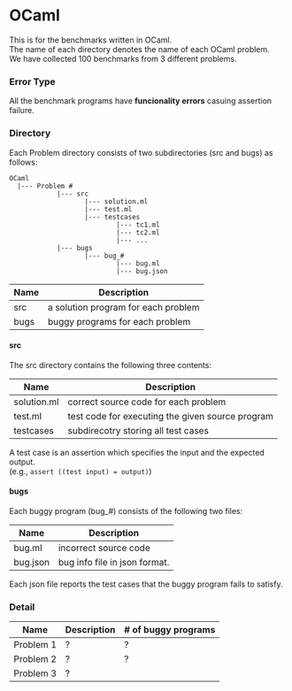 OCaml
========

This is for the benchmarks written in OCaml.  
The name of each directory denotes the name of each OCaml problem.  
We have collected 100 benchmarks from 3 different problems.

### Error Type

All the benchmark programs have **funcionality errors** casuing assertion failure.

### Directory

Each Problem directory consists of two subdirectories (src and bugs) as follows:

```
OCaml
  |--- Problem #
            |--- src 
                   |--- solution.ml
                   |--- test.ml
                   |--- testcases
                           |--- tc1.ml
                           |--- tc2.ml
                           |--- ...
            |--- bugs
                   |--- bug_#
                           |--- bug.ml
                           |--- bug.json
```

Name  | Description
----- | -----------
src   | a solution program for each problem
bugs  | buggy programs for each problem

#### src
The src directory contains the following three contents:

Name        | Description
----------- | -----------
solution.ml | correct source code for each problem
test.ml     | test code for executing the given source program
testcases   | subdirecotry storing all test cases

A test case is an assertion which specifies the input and the expected output.   
(e.g., `assert ((test input) = output)`) 

#### bugs
Each buggy program (bug_#) consists of the following two files:

Name     | Description
-------- | -----------
bug.ml   | incorrect source code
bug.json | bug info file in json format.

Each json file reports the test cases that the buggy program fails to satisfy.

### Detail
Name      | Description | # of buggy programs
--------- | ----------- | -------------------
Problem 1 | ?           | ?
Problem 2 | ?           | ?
Problem 3 | ?


